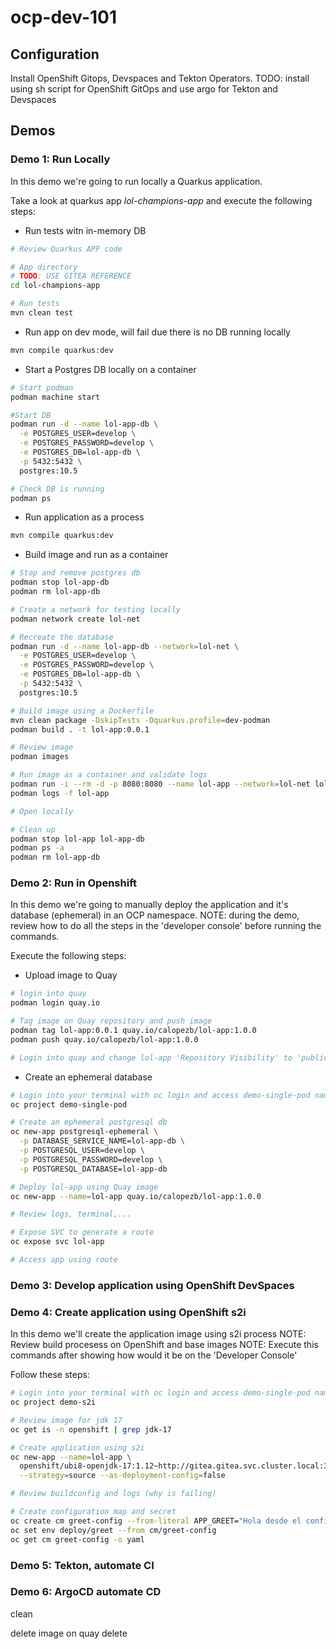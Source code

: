 # ocp-dev-101

## Configuration

Install OpenShift Gitops, Devspaces and Tekton Operators.
TODO: install using sh script for OpenShift GitOps and use argo for Tekton and Devspaces

## Demos

### Demo 1: Run Locally

In this demo we're going to run locally a Quarkus application.

Take a look at quarkus app *lol-champions-app* and execute the following steps:

- Run tests witn in-memory DB
```sh
# Review Quarkus APP code

# App directory
# TODO: USE GITEA REFERENCE
cd lol-champions-app

# Run tests
mvn clean test
```
- Run app on dev mode, will fail due there is no DB running locally
```sh
mvn compile quarkus:dev
```
- Start a Postgres DB locally on a container
```sh
# Start podman
podman machine start

#Start DB
podman run -d --name lol-app-db \
  -e POSTGRES_USER=develop \
  -e POSTGRES_PASSWORD=develop \
  -e POSTGRES_DB=lol-app-db \
  -p 5432:5432 \
  postgres:10.5

# Check DB is running
podman ps
```
- Run application as a process
```sh
mvn compile quarkus:dev
```
- Build image and run as a container
```sh
# Stop and remove postgres db
podman stop lol-app-db
podman rm lol-app-db

# Create a network for testing locally
podman network create lol-net

# Recreate the database 
podman run -d --name lol-app-db --network=lol-net \
  -e POSTGRES_USER=develop \
  -e POSTGRES_PASSWORD=develop \
  -e POSTGRES_DB=lol-app-db \
  -p 5432:5432 \
  postgres:10.5

# Build image using a Dockerfile
mvn clean package -DskipTests -Dquarkus.profile=dev-podman
podman build . -t lol-app:0.0.1

# Review image
podman images

# Run image as a container and validate logs
podman run -i --rm -d -p 8080:8080 --name lol-app --network=lol-net lol-app:0.0.1
podman logs -f lol-app

# Open locally

# Clean up
podman stop lol-app lol-app-db
podman ps -a
podman rm lol-app-db
```

### Demo 2: Run in Openshift

In this demo we're going to manually deploy the application and it's database (ephemeral) in an OCP namespace.
NOTE: during the demo, review how to do all the steps in the 'developer console' before running the commands.

Execute the following steps:

- Upload image to Quay
```sh
# login into quay
podman login quay.io

# Tag image on Quay repository and push image
podman tag lol-app:0.0.1 quay.io/calopezb/lol-app:1.0.0
podman push quay.io/calopezb/lol-app:1.0.0

# Login into quay and change lol-app 'Repository Visibility' to 'public' - review tags
```

- Create an ephemeral database
```sh
# Login into your terminal with oc login and access demo-single-pod namespace
oc project demo-single-pod

# Create an ephemeral postgresql db
oc new-app postgresql-ephemeral \
  -p DATABASE_SERVICE_NAME=lol-app-db \
  -p POSTGRESQL_USER=develop \
  -p POSTGRESQL_PASSWORD=develop \
  -p POSTGRESQL_DATABASE=lol-app-db

# Deploy lol-app using Quay image
oc new-app --name=lol-app quay.io/calopezb/lol-app:1.0.0

# Review logs, terminal,...

# Expose SVC to generate a route
oc expose svc lol-app

# Access app using route
```

### Demo 3: Develop application using OpenShift DevSpaces

### Demo 4: Create application using OpenShift s2i

In this demo we'll create the application image using s2i process
NOTE: Review build procesess on OpenShift and base images
NOTE: Execute this commands after showing how would it be on the 'Developer Console'

Follow these steps:
```sh
# Login into your terminal with oc login and access demo-single-pod namespace
oc project demo-s2i

# Review image for jdk 17
oc get is -n openshift | grep jdk-17

# Create application using s2i
oc new-app --name=lol-app \
  openshift/ubi8-openjdk-17:1.12~http://gitea.gitea.svc.cluster.local:3000/gitea/lol-champions-app \
  --strategy=source --as-deployment-config=false

# Review buildconfig and logs (why is failing)

# Create configuration map and secret
oc create cm greet-config --from-literal APP_GREET="Hola desde el configmap"
oc set env deploy/greet --from cm/greet-config
oc get cm greet-config -o yaml

```


### Demo 5: Tekton, automate CI

### Demo 6: ArgoCD automate CD


clean

delete image on quay
delete 

